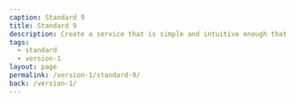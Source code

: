 ```yaml
---
caption: Standard 9
title: Standard 9
description: Create a service that is simple and intuitive enough that users succeed first time, unaided.
tags:
  - standard
  - version-1
layout: page
permalink: /version-1/standard-9/
back: /version-1/
---
```

